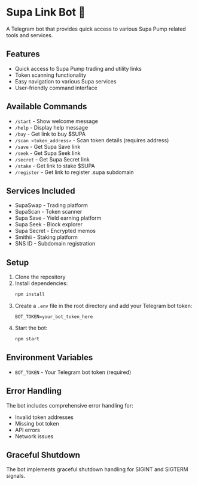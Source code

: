 # Supa Link Bot 🤖

A Telegram bot that provides quick access to various Supa Pump related tools and services.

## Features

- Quick access to Supa Pump trading and utility links
- Token scanning functionality
- Easy navigation to various Supa services
- User-friendly command interface

## Available Commands

- `/start` - Show welcome message
- `/help` - Display help message
- `/buy` - Get link to buy $SUPA
- `/scan <token_address>` - Scan token details (requires address)
- `/save` - Get Supa Save link
- `/seek` - Get Supa Seek link
- `/secret` - Get Supa Secret link
- `/stake` - Get link to stake $SUPA
- `/register` - Get link to register .supa subdomain

## Services Included

- SupaSwap - Trading platform
- SupaScan - Token scanner
- Supa Save - Yield earning platform
- Supa Seek - Block explorer
- Supa Secret - Encrypted memos
- Smithii - Staking platform
- SNS ID - Subdomain registration

## Setup

1. Clone the repository
2. Install dependencies:
   ```bash
   npm install
   ```
3. Create a `.env` file in the root directory and add your Telegram bot token:
   ```
   BOT_TOKEN=your_bot_token_here
   ```
4. Start the bot:
   ```bash
   npm start
   ```

## Environment Variables

- `BOT_TOKEN` - Your Telegram bot token (required)

## Error Handling

The bot includes comprehensive error handling for:

- Invalid token addresses
- Missing bot token
- API errors
- Network issues

## Graceful Shutdown

The bot implements graceful shutdown handling for SIGINT and SIGTERM signals.